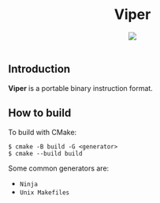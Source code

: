 <h1 align="center">Viper</h1>
<div align="center">
	<a href="https://mozilla.org/MPL/2.0/">
		<img src = "https://img.shields.io/badge/License-MPL--2.0-red"/>
	</a>
</div>
<div>&nbsp;</div>

## Introduction

**Viper** is a portable binary instruction format.

## How to build

To build with CMake:
```
$ cmake -B build -G <generator>
$ cmake --build build
```
Some common generators are:
- `Ninja`
- `Unix Makefiles`
